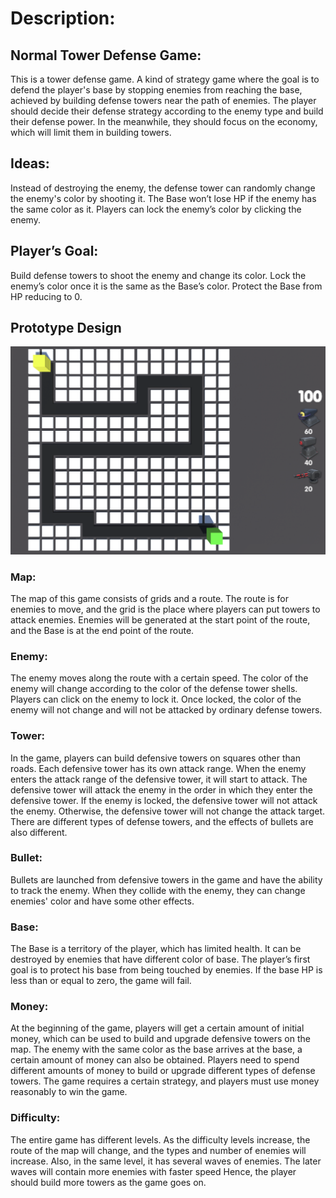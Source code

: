 # Description: 

## Normal Tower Defense Game:
This is a tower defense game. A kind of strategy game where the goal is to defend the player's base by stopping enemies from reaching the base, achieved by building defense towers near the path of enemies. The player should decide their defense strategy according to the enemy type and build their defense power. In the meanwhile, they should focus on the economy, which will limit them in building towers.

## Ideas:
Instead of destroying the enemy, the defense tower can randomly change the enemy's color by shooting it. The Base won’t lose HP if the enemy has the same color as it. Players can lock the enemy’s color by clicking the enemy.


## Player’s Goal: 
Build defense towers to shoot the enemy and change its color. Lock the enemy’s color once it is the same as the Base’s color. Protect the Base from HP reducing to 0.

## Prototype Design
![Map](Map_Prototype.png)
### Map:
The map of this game consists of grids and a route. The route is for enemies to move, and the grid is the place where players can put towers to attack enemies. Enemies will be generated at the start point of the route, and the Base is at the end point of the route. 

### Enemy:
The enemy moves along the route with a certain speed. The color of the enemy will change according to the color of the defense tower shells. Players can click on the enemy to lock it. Once locked, the color of the enemy will not change and will not be attacked by ordinary defense towers.

### Tower:
In the game, players can build defensive towers on squares other than roads. Each defensive tower has its own attack range. When the enemy enters the attack range of the defensive tower, it will start to attack. The defensive tower will attack the enemy in the order in which they enter the defensive tower. If the enemy is locked, the defensive tower will not attack the enemy. Otherwise, the defensive tower will not change the attack target. There are different types of defense towers, and the effects of bullets are also different.

### Bullet:
Bullets are launched from defensive towers in the game and have the ability to track the enemy. When they collide with the enemy, they can change enemies' color and have some other effects.

### Base:
The Base is a territory of the player, which has limited health. It can be destroyed by enemies that have different color of base. The player’s first goal is to protect his base from being touched by enemies. If the base HP is less than or equal to zero, the game will fail.

### Money:
At the beginning of the game, players will get a certain amount of initial money, which can be used to build and upgrade defensive towers on the map. The enemy with the same color as the base arrives at the base, a certain amount of money can also be obtained. Players need to spend different amounts of money to build or upgrade different types of defense towers. The game requires a certain strategy, and players must use money reasonably to win the game.

### Difficulty:
The entire game has different levels. As the difficulty levels increase, the route of the map will change, and the types and number of enemies will increase. Also, in the same level, it has several waves of enemies. The later waves will contain more  enemies with faster speed Hence, the player should build more towers as the game goes on. 